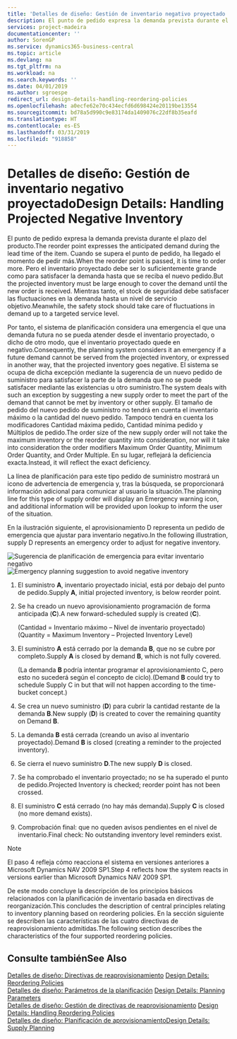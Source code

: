 ```yaml
---
title: 'Detalles de diseño: Gestión de inventario negativo proyectado | Documentos de Microsoft'
description: El punto de pedido expresa la demanda prevista durante el plazo del producto. Cuando se supera el punto de pedido, ha llegado el momento de pedir más. Pero el inventario proyectado debe ser lo suficientemente grande como para satisfacer la demanda hasta que se reciba el nuevo pedido. Mientras tanto, el stock de seguridad debe satisfacer las fluctuaciones en la demanda hasta un nivel de servicio objetivo.
services: project-madeira
documentationcenter: ''
author: SorenGP
ms.service: dynamics365-business-central
ms.topic: article
ms.devlang: na
ms.tgt_pltfrm: na
ms.workload: na
ms.search.keywords: ''
ms.date: 04/01/2019
ms.author: sgroespe
redirect_url: design-details-handling-reordering-policies
ms.openlocfilehash: a0ecfe62e70c434ecfd6d698424e20119be13554
ms.sourcegitcommit: bd78a5d990c9e83174da1409076c22df8b35eafd
ms.translationtype: HT
ms.contentlocale: es-ES
ms.lasthandoff: 03/31/2019
ms.locfileid: "918858"
---
```

# <a name="design-details-handling-projected-negative-inventory"></a><span data-ttu-id="3ae76-106">Detalles de diseño: Gestión de inventario negativo proyectado</span><span class="sxs-lookup"><span data-stu-id="3ae76-106">Design Details: Handling Projected Negative Inventory</span></span>
<span data-ttu-id="3ae76-107">El punto de pedido expresa la demanda prevista durante el plazo del producto.</span><span class="sxs-lookup"><span data-stu-id="3ae76-107">The reorder point expresses the anticipated demand during the lead time of the item.</span></span> <span data-ttu-id="3ae76-108">Cuando se supera el punto de pedido, ha llegado el momento de pedir más.</span><span class="sxs-lookup"><span data-stu-id="3ae76-108">When the reorder point is passed, it is time to order more.</span></span> <span data-ttu-id="3ae76-109">Pero el inventario proyectado debe ser lo suficientemente grande como para satisfacer la demanda hasta que se reciba el nuevo pedido.</span><span class="sxs-lookup"><span data-stu-id="3ae76-109">But the projected inventory must be large enough to cover the demand until the new order is received.</span></span> <span data-ttu-id="3ae76-110">Mientras tanto, el stock de seguridad debe satisfacer las fluctuaciones en la demanda hasta un nivel de servicio objetivo.</span><span class="sxs-lookup"><span data-stu-id="3ae76-110">Meanwhile, the safety stock should take care of fluctuations in demand up to a targeted service level.</span></span>  

 <span data-ttu-id="3ae76-111">Por tanto, el sistema de planificación considera una emergencia el que una demanda futura no se pueda atender desde el inventario proyectado, o dicho de otro modo, que el inventario proyectado quede en negativo.</span><span class="sxs-lookup"><span data-stu-id="3ae76-111">Consequently, the planning system considers it an emergency if a future demand cannot be served from the projected inventory, or expressed in another way, that the projected inventory goes negative.</span></span> <span data-ttu-id="3ae76-112">El sistema se ocupa de dicha excepción mediante la sugerencia de un nuevo pedido de suministro para satisfacer la parte de la demanda que no se puede satisfacer mediante las existencias u otro suministro.</span><span class="sxs-lookup"><span data-stu-id="3ae76-112">The system deals with such an exception by suggesting a new supply order to meet the part of the demand that cannot be met by inventory or other supply.</span></span> <span data-ttu-id="3ae76-113">El tamaño de pedido del nuevo pedido de suministro no tendrá en cuenta el inventario máximo o la cantidad del nuevo pedido. Tampoco tendrá en cuenta los modificadores Cantidad máxima pedido, Cantidad mínima pedido y Múltiplos de pedido.</span><span class="sxs-lookup"><span data-stu-id="3ae76-113">The order size of the new supply order will not take the maximum inventory or the reorder quantity into consideration, nor will it take into consideration the order modifiers Maximum Order Quantity, Minimum Order Quantity, and Order Multiple.</span></span> <span data-ttu-id="3ae76-114">En su lugar, reflejará la deficiencia exacta.</span><span class="sxs-lookup"><span data-stu-id="3ae76-114">Instead, it will reflect the exact deficiency.</span></span>  

 <span data-ttu-id="3ae76-115">La línea de planificación para este tipo pedido de suministro mostrará un icono de advertencia de emergencia y, tras la búsqueda, se proporcionará información adicional para comunicar al usuario la situación.</span><span class="sxs-lookup"><span data-stu-id="3ae76-115">The planning line for this type of supply order will display an Emergency warning icon, and additional information will be provided upon lookup to inform the user of the situation.</span></span>  

 <span data-ttu-id="3ae76-116">En la ilustración siguiente, el aprovisionamiento D representa un pedido de emergencia que ajustar para inventario negativo.</span><span class="sxs-lookup"><span data-stu-id="3ae76-116">In the following illustration, supply D represents an emergency order to adjust for negative inventory.</span></span>  

 <span data-ttu-id="3ae76-117">![Sugerencia de planificación de emergencia para evitar inventario negativo](media/nav_app_supply_planning_2_negative_inventory.png "Sugerencia de planificación de emergencia para evitar inventario negativo")</span><span class="sxs-lookup"><span data-stu-id="3ae76-117">![Emergency planning suggestion to avoid negative inventory](media/nav_app_supply_planning_2_negative_inventory.png "Emergency planning suggestion to avoid negative inventory")</span></span>  

1.  <span data-ttu-id="3ae76-118">El suministro **A**, inventario proyectado inicial, está por debajo del punto de pedido.</span><span class="sxs-lookup"><span data-stu-id="3ae76-118">Supply **A**, initial projected inventory, is below reorder point.</span></span>  
2.  <span data-ttu-id="3ae76-119">Se ha creado un nuevo aprovisionamiento programación de forma anticipada (**C**).</span><span class="sxs-lookup"><span data-stu-id="3ae76-119">A new forward-scheduled supply is created (**C**).</span></span>  

     <span data-ttu-id="3ae76-120">(Cantidad = Inventario máximo – Nivel de inventario proyectado)</span><span class="sxs-lookup"><span data-stu-id="3ae76-120">(Quantity = Maximum Inventory – Projected Inventory Level)</span></span>  
3.  <span data-ttu-id="3ae76-121">El suministro **A** está cerrado por la demanda **B**, que no se cubre por completo.</span><span class="sxs-lookup"><span data-stu-id="3ae76-121">Supply **A** is closed by demand **B**, which is not fully covered.</span></span>  

     <span data-ttu-id="3ae76-122">(La demanda **B** podría intentar programar el aprovisionamiento C, pero esto no sucederá según el concepto de ciclo).</span><span class="sxs-lookup"><span data-stu-id="3ae76-122">(Demand **B** could try to schedule Supply C in but that will not happen according to the time-bucket concept.)</span></span>  
4.  <span data-ttu-id="3ae76-123">Se crea un nuevo suministro (**D**) para cubrir la cantidad restante de la demanda **B**.</span><span class="sxs-lookup"><span data-stu-id="3ae76-123">New supply (**D**) is created to cover the remaining quantity on Demand **B**.</span></span>  
5.  <span data-ttu-id="3ae76-124">La demanda **B** está cerrada (creando un aviso al inventario proyectado).</span><span class="sxs-lookup"><span data-stu-id="3ae76-124">Demand **B** is closed (creating a reminder to the projected inventory).</span></span>  
6.  <span data-ttu-id="3ae76-125">Se cierra el nuevo suministro **D**.</span><span class="sxs-lookup"><span data-stu-id="3ae76-125">The new supply **D** is closed.</span></span>  
7.  <span data-ttu-id="3ae76-126">Se ha comprobado el inventario proyectado; no se ha superado el punto de pedido.</span><span class="sxs-lookup"><span data-stu-id="3ae76-126">Projected Inventory is checked; reorder point has not been crossed.</span></span>  
8.  <span data-ttu-id="3ae76-127">El suministro **C** está cerrado (no hay más demanda).</span><span class="sxs-lookup"><span data-stu-id="3ae76-127">Supply **C** is closed (no more demand exists).</span></span>  
9. <span data-ttu-id="3ae76-128">Comprobación final: que no queden avisos pendientes en el nivel de inventario.</span><span class="sxs-lookup"><span data-stu-id="3ae76-128">Final check: No outstanding inventory level reminders exist.</span></span>  

> [!NOTE]  
>  <span data-ttu-id="3ae76-129">El paso 4 refleja cómo reacciona el sistema en versiones anteriores a Microsoft Dynamics NAV 2009 SP1.</span><span class="sxs-lookup"><span data-stu-id="3ae76-129">Step 4 reflects how the system reacts in versions earlier than Microsoft Dynamics NAV 2009 SP1.</span></span>  

 <span data-ttu-id="3ae76-130">De este modo concluye la descripción de los principios básicos relacionados con la planificación de inventario basada en directivas de reorganización.</span><span class="sxs-lookup"><span data-stu-id="3ae76-130">This concludes the description of central principles relating to inventory planning based on reordering policies.</span></span> <span data-ttu-id="3ae76-131">En la sección siguiente se describen las características de las cuatro directivas de reaprovisionamiento admitidas.</span><span class="sxs-lookup"><span data-stu-id="3ae76-131">The following section describes the characteristics of the four supported reordering policies.</span></span>  

## <a name="see-also"></a><span data-ttu-id="3ae76-132">Consulte también</span><span class="sxs-lookup"><span data-stu-id="3ae76-132">See Also</span></span>  
 <span data-ttu-id="3ae76-133">[Detalles de diseño: Directivas de reaprovisionamiento](design-details-reordering-policies.md) </span><span class="sxs-lookup"><span data-stu-id="3ae76-133">[Design Details: Reordering Policies](design-details-reordering-policies.md) </span></span>  
 <span data-ttu-id="3ae76-134">[Detalles de diseño: Parámetros de la planificación](design-details-planning-parameters.md) </span><span class="sxs-lookup"><span data-stu-id="3ae76-134">[Design Details: Planning Parameters](design-details-planning-parameters.md) </span></span>  
 <span data-ttu-id="3ae76-135">[Detalles de diseño: Gestión de directivas de reaprovisionamiento](design-details-handling-reordering-policies.md) </span><span class="sxs-lookup"><span data-stu-id="3ae76-135">[Design Details: Handling Reordering Policies](design-details-handling-reordering-policies.md) </span></span>  
 [<span data-ttu-id="3ae76-136">Detalles de diseño: Planificación de aprovisionamiento</span><span class="sxs-lookup"><span data-stu-id="3ae76-136">Design Details: Supply Planning</span></span>](design-details-supply-planning.md)
